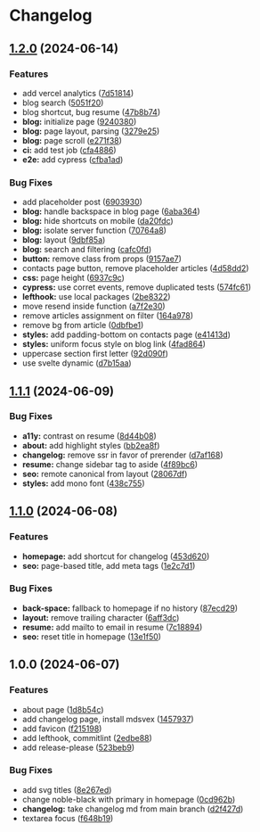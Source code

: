 # Changelog

## [1.2.0](https://github.com/kettei-sproutty/personal-website/compare/v1.1.1...v1.2.0) (2024-06-14)


### Features

* add vercel analytics ([7d51814](https://github.com/kettei-sproutty/personal-website/commit/7d5181493ef95c562867230b8927b7d32bc81a61))
* blog search ([5051f20](https://github.com/kettei-sproutty/personal-website/commit/5051f20b7080d38fe1a446bccada977bd98534f2))
* blog shortcut, bug resume ([47b8b74](https://github.com/kettei-sproutty/personal-website/commit/47b8b7427642e8624e462707a0a844696f3e2b3b))
* **blog:** initialize page ([9240380](https://github.com/kettei-sproutty/personal-website/commit/9240380853535a1b9c2d69aa80126243993ba5fc))
* **blog:** page layout, parsing ([3279e25](https://github.com/kettei-sproutty/personal-website/commit/3279e2597c7331d8afd2271be92c5a9291326e1a))
* **blog:** page scroll ([e271f38](https://github.com/kettei-sproutty/personal-website/commit/e271f38881e8cc1216756af208185906899427ce))
* **ci:** add test job ([cfa4886](https://github.com/kettei-sproutty/personal-website/commit/cfa48869e2c060c602718a9936edff69aadbd659))
* **e2e:** add cypress ([cfba1ad](https://github.com/kettei-sproutty/personal-website/commit/cfba1ad63228cf24201d828f18f15bbcbef8761f))


### Bug Fixes

* add placeholder post ([6903930](https://github.com/kettei-sproutty/personal-website/commit/69039303c822eac65a7bff8a646508476ee3743f))
* **blog:** handle backspace in blog page ([6aba364](https://github.com/kettei-sproutty/personal-website/commit/6aba36457e3b84aab3c3b1069433f9bb8f93b7db))
* **blog:** hide shortcuts on mobile ([da20fdc](https://github.com/kettei-sproutty/personal-website/commit/da20fdcbf1c2fe43ef467c2f03627dbd00c774c4))
* **blog:** isolate server function ([70764a8](https://github.com/kettei-sproutty/personal-website/commit/70764a85344c7c925ed9cd62148da7991e00cd32))
* **blog:** layout ([9dbf85a](https://github.com/kettei-sproutty/personal-website/commit/9dbf85a82c9c8d8f788da638971cceaf90156313))
* **blog:** search and filtering ([cafc0fd](https://github.com/kettei-sproutty/personal-website/commit/cafc0fdda48f60f4a788b31de50ab3e6daa5c885))
* **button:** remove class from props ([9157ae7](https://github.com/kettei-sproutty/personal-website/commit/9157ae70629128d892c16a9965ab2b3c458875e1))
* contacts page button, remove placeholder articles ([4d58dd2](https://github.com/kettei-sproutty/personal-website/commit/4d58dd29e13ad6ab4dcda405a8855aa76a70bbcd))
* **css:** page height ([6937c9c](https://github.com/kettei-sproutty/personal-website/commit/6937c9c3fa15aed63556b90e26bca319b79fd8d4))
* **cypress:** use corret events, remove duplicated tests ([574fc61](https://github.com/kettei-sproutty/personal-website/commit/574fc61b50fc42674ba3f27920d44eaae8bdb219))
* **lefthook:** use local packages ([2be8322](https://github.com/kettei-sproutty/personal-website/commit/2be8322165328075790e3d964d2a7a7ad8df02cb))
* move resend inside function ([a7f2e30](https://github.com/kettei-sproutty/personal-website/commit/a7f2e30c76a067cf772de0937a8e960c1a73beaf))
* remove articles assignment on filter ([164a978](https://github.com/kettei-sproutty/personal-website/commit/164a978ce03a2a92b61fde51c0db081744e61043))
* remove bg from article ([0dbfbe1](https://github.com/kettei-sproutty/personal-website/commit/0dbfbe16e5258cdaf2848aab37668e50340a8d46))
* **styles:** add padding-bottom on contacts page ([e41413d](https://github.com/kettei-sproutty/personal-website/commit/e41413d6de9b9a7bb24258142846395ef1b26cc5))
* **styles:** uniform focus style on blog link ([4fad864](https://github.com/kettei-sproutty/personal-website/commit/4fad86480ae0154b325ab6494d7cb2cf7e4b5a4c))
* uppercase section first letter ([92d090f](https://github.com/kettei-sproutty/personal-website/commit/92d090f96374795b877271a9ed7661f7c2805b24))
* use svelte dynamic ([d7b15aa](https://github.com/kettei-sproutty/personal-website/commit/d7b15aaa0fcfea91846459d5bd9a7385f6437451))

## [1.1.1](https://github.com/kettei-sproutty/personal-website/compare/v1.1.0...v1.1.1) (2024-06-09)


### Bug Fixes

* **a11y:** contrast on resume ([8d44b08](https://github.com/kettei-sproutty/personal-website/commit/8d44b0846ae6caa630f115c2b87e19ff03e30c59))
* **about:** add highlight styles ([bb2ea8f](https://github.com/kettei-sproutty/personal-website/commit/bb2ea8f47475d85b3a7c3598027bf0869a777800))
* **changelog:** remove ssr in favor of prerender ([d7af168](https://github.com/kettei-sproutty/personal-website/commit/d7af16858099c5839b182c9ec87a54da8d9b458c))
* **resume:** change sidebar tag to aside ([4f89bc6](https://github.com/kettei-sproutty/personal-website/commit/4f89bc65f5e8c174dd432aa97211d500d072e8aa))
* **seo:** remote canonical from layout ([28067df](https://github.com/kettei-sproutty/personal-website/commit/28067df75fc4c9dcb511c58ab720413fbcd53fd1))
* **styles:** add mono font ([438c755](https://github.com/kettei-sproutty/personal-website/commit/438c7559a2d86b7fa8b38046e6adc3290c2c69ee))

## [1.1.0](https://github.com/kettei-sproutty/personal-website/compare/v1.0.0...v1.1.0) (2024-06-08)


### Features

* **homepage:** add shortcut for changelog ([453d620](https://github.com/kettei-sproutty/personal-website/commit/453d620b7cb7b7988f9eff820d2236450aa0332d))
* **seo:** page-based title, add meta tags ([1e2c7d1](https://github.com/kettei-sproutty/personal-website/commit/1e2c7d119adaf874f5876bf221cfc786f0c93bc1))


### Bug Fixes

* **back-space:** fallback to homepage if no history ([87ecd29](https://github.com/kettei-sproutty/personal-website/commit/87ecd2907163bfa4a614764ccef5bcf572efe2e7))
* **layout:** remove trailing character ([6aff3dc](https://github.com/kettei-sproutty/personal-website/commit/6aff3dcdbbaa42e6bf7942a542d527304fbdcc86))
* **resume:** add mailto to email in resume ([7c18894](https://github.com/kettei-sproutty/personal-website/commit/7c18894269b735d4f0f160626dff4024282eea7c))
* **seo:** reset title in homepage ([13e1f50](https://github.com/kettei-sproutty/personal-website/commit/13e1f5039ed3d888fee8c6757fbddbf8c117c315))

## 1.0.0 (2024-06-07)


### Features

* about page ([1d8b54c](https://github.com/kettei-sproutty/personal-website/commit/1d8b54c4d91bef158a1fa022ab611eb8c95a5b2b))
* add changelog page, install mdsvex ([1457937](https://github.com/kettei-sproutty/personal-website/commit/1457937b5cbfd1ba00aa5b5db864489ee84f019d))
* add favicon ([f215198](https://github.com/kettei-sproutty/personal-website/commit/f215198ffa5be950ba50aba2a33444f227a28644))
* add lefthook, commitlint ([2edbe88](https://github.com/kettei-sproutty/personal-website/commit/2edbe8877b7affa032620ee3d51c481bfdcfb461))
* add release-please ([523beb9](https://github.com/kettei-sproutty/personal-website/commit/523beb95e0802cd5ec274ebddc702fd0fbb12f6b))


### Bug Fixes

* add svg titles ([8e267ed](https://github.com/kettei-sproutty/personal-website/commit/8e267edd1c590cc5e50f470b59d3e57541b221d9))
* change noble-black with primary in homepage ([0cd962b](https://github.com/kettei-sproutty/personal-website/commit/0cd962bdde5ea44d15cc8c0c03ead89b32d302df))
* **changelog:** take changelog md from main branch ([d2f427d](https://github.com/kettei-sproutty/personal-website/commit/d2f427dc65134c1c588fab7fb906e58733118c92))
* textarea focus ([f648b19](https://github.com/kettei-sproutty/personal-website/commit/f648b1974d6ecbd29845d8dc62eb855c38766ade))
